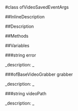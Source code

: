 #class ofVideoSavedEventArgs


<!--
_visible: True_
_advanced: False_
_istemplated: False_
-->

##InlineDescription






##Description





##Methods



##Variables



###string error

<!--
_name: error_
_type: string_
_access: public_
_version_started: 0072_
_version_deprecated: _
_summary: _
_visible: True_
_constant: True_
_advanced: False_
-->

_description: _








<!----------------------------------------------------------------------------->

###ofBaseVideoGrabber grabber

<!--
_name: grabber_
_type: ofBaseVideoGrabber_
_access: public_
_version_started: 0072_
_version_deprecated: _
_summary: _
_visible: True_
_constant: True_
_advanced: False_
-->

_description: _








<!----------------------------------------------------------------------------->

###string videoPath

<!--
_name: videoPath_
_type: string_
_access: public_
_version_started: 0072_
_version_deprecated: _
_summary: _
_visible: True_
_constant: True_
_advanced: False_
-->

_description: _








<!----------------------------------------------------------------------------->

